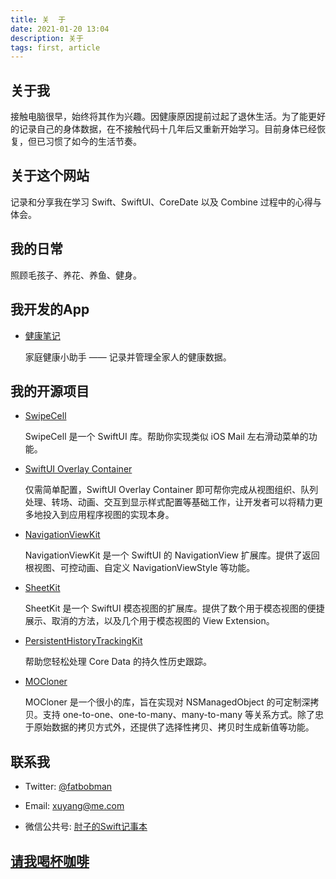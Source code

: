 ```yaml
---
title: 关  于
date: 2021-01-20 13:04
description: 关于
tags: first, article
---
```

## 关于我

接触电脑很早，始终将其作为兴趣。因健康原因提前过起了退休生活。为了能更好的记录自己的身体数据，在不接触代码十几年后又重新开始学习。目前身体已经恢复，但已习惯了如今的生活节奏。

## 关于这个网站

记录和分享我在学习 Swift、SwiftUI、CoreDate 以及 Combine 过程中的心得与体会。

## 我的日常

照顾毛孩子、养花、养鱼、健身。

## 我开发的App

* [健康笔记](https://www.fatbobman.com/healthnotes/)

  家庭健康小助手 —— 记录并管理全家人的健康数据。

## 我的开源项目

* [SwipeCell](https://github.com/fatbobman/SwipeCell)

  SwipeCell 是一个 SwiftUI 库。帮助你实现类似 iOS Mail 左右滑动菜单的功能。

* [SwiftUI Overlay Container](https://github.com/fatbobman/SwiftUIOverlayContainer)

  仅需简单配置，SwiftUI Overlay Container 即可帮你完成从视图组织、队列处理、转场、动画、交互到显示样式配置等基础工作，让开发者可以将精力更多地投入到应用程序视图的实现本身。

* [NavigationViewKit](https://github.com/fatbobman/NavigationViewKit)

  NavigationViewKit 是一个 SwiftUI 的 NavigationView 扩展库。提供了返回根视图、可控动画、自定义 NavigationViewStyle 等功能。

* [SheetKit](https://github.com/fatbobman/SheetKit)

  SheetKit 是一个 SwiftUI 模态视图的扩展库。提供了数个用于模态视图的便捷展示、取消的方法，以及几个用于模态视图的 View Extension。

* [PersistentHistoryTrackingKit](https://github.com/fatbobman/PersistentHistoryTrackingKit)

  帮助您轻松处理 Core Data 的持久性历史跟踪。

* [MOCloner](https://github.com/fatbobman/MOCloner)

  MOCloner 是一个很小的库，旨在实现对 NSManagedObject 的可定制深拷贝。支持 one-to-one、one-to-many、many-to-many 等关系方式。除了忠于原始数据的拷贝方式外，还提供了选择性拷贝、拷贝时生成新值等功能。

## 联系我

* Twitter: [@fatbobman](https://twitter.com/fatbobman/)

* Email: [xuyang@me.com](mailto:xuyang@me.com)

* 微信公共号: [肘子的Swift记事本](/support/)

## [请我喝杯咖啡](/support/)
